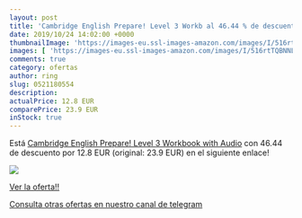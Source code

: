 ```yaml
---
layout: post
title: 'Cambridge English Prepare! Level 3 Workb al 46.44 % de descuento'
date: 2019/10/24 14:02:00 +0000
thumbnailImage: 'https://images-eu.ssl-images-amazon.com/images/I/516rtTQBNNL._SL200_.jpg'
images: [ 'https://images-eu.ssl-images-amazon.com/images/I/516rtTQBNNL._SL200_.jpg' ]
comments: true
category: ofertas
author: ring
slug: 0521180554
description:
actualPrice: 12.8 EUR
comparePrice: 23.9 EUR
inStock: true
---
```


Está [Cambridge English Prepare! Level 3 Workbook with Audio](https://www.amazon.com/dp/0521180554/?tag=redken08-20) con 46.44 de descuento por 12.8 EUR (original: 23.9 EUR) en el siguiente enlace!

[![](https://images-eu.ssl-images-amazon.com/images/I/516rtTQBNNL._SL200_.jpg)](https://www.amazon.com/dp/0521180554/?tag=redken08-20)

[Ver la oferta!!](https://www.amazon.com/dp/0521180554/?tag=redken08-20)

[Consulta otras ofertas en nuestro canal de telegram](https://t.me/s/ofertas25)
